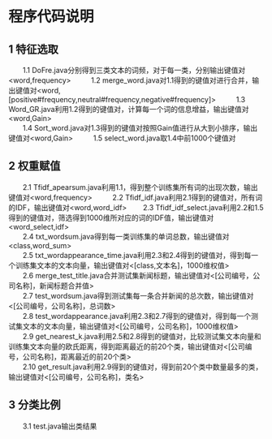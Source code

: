 # 程序代码说明
## 1 特征选取
&emsp;&emsp;1.1 DoFre.java分别得到三类文本的词频，对于每一类，分别输出键值对<word,frequency>  
&emsp;&emsp;1.2 merge_word.java对1.1得到的键值对进行合并，输出键值对<word,[positive#frequency,neutral#frequency,negative#frequency]>  
&emsp;&emsp;1.3 Word_GR.java利用1.2得到的键值对，计算每一个词的信息增益，输出键值对<word,Gain>  
&emsp;&emsp;1.4 Sort_word.java对1.3得到的键值对按照Gain值进行从大到小排序，输出键值对<word,Gain>  
&emsp;&emsp;1.5 select_word.java取1.4中前1000个键值对  
## 2 权重赋值
&emsp;&emsp;2.1 Tfidf_apearsum.java利用1.1，得到整个训练集所有词的出现次数，输出键值对<word,frequency>  
&emsp;&emsp;2.2 Tfidf_idf.java利用2.1得到的键值对，所有词的IDF，输出键值对<word,word_idf>
&emsp;&emsp;2.3 Tfidf_idf_select.java利用2.2和1.5得到的键值对，筛选得到1000维所对应的词的IDF值，输出键值对<word_select,idf>  
&emsp;&emsp;2.4 txt_wordsum.java得到每一类训练集的单词总数，输出键值对<class,word_sum>  
&emsp;&emsp;2.5 txt_wordappearance_time.java利用2.3和2.4得到的键值对，得到每一个训练集文本的文本向量，输出键值对<[class,文本名]，1000维权值>  
&emsp;&emsp;2.6 merge_test_title.java合并测试集新闻标题，输出键值对<[公司编号，公司名称]，新闻标题合并值>  
&emsp;&emsp;2.7 test_wordsum.java得到测试集每一条合并新闻的总次数，输出键值对<[公司编号，公司名称]，总词数>  
&emsp;&emsp;2.8 test_wordappearance.java利用2.3和2.7得到的键值对，得到每一个测试集文本的文本向量，输出键值对<[公司编号，公司名称]，1000维权值>  
&emsp;&emsp;2.9 get_nearest_k.java利用2.5和2.8得到的键值对，比较测试集文本向量和训练集文本向量的欧氏距离，得到距离最近的前20个类，输出键值对<[公司编号，公司名称]，距离最近的前20个类>  
&emsp;&emsp;2.10 get_result.java利用2.9得到的键值对，得到前20个类中数量最多的类，输出键值对<[公司编号，公司名称]，类名>  
## 3 分类比例
&emsp;&emsp;3.1 test.java输出类结果
